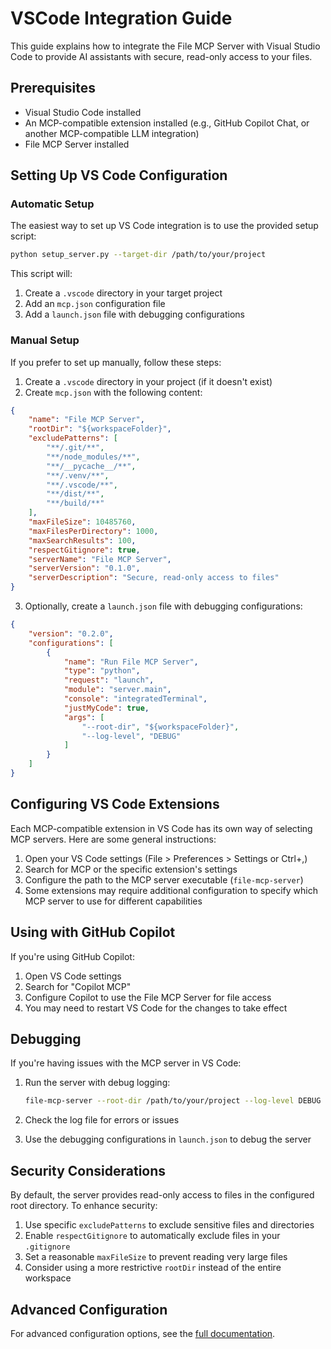# VSCode Integration Guide

This guide explains how to integrate the File MCP Server with Visual Studio Code to provide AI assistants with secure, read-only access to your files.

## Prerequisites

- Visual Studio Code installed
- An MCP-compatible extension installed (e.g., GitHub Copilot Chat, or another MCP-compatible LLM integration)
- File MCP Server installed

## Setting Up VS Code Configuration

### Automatic Setup

The easiest way to set up VS Code integration is to use the provided setup script:

```bash
python setup_server.py --target-dir /path/to/your/project
```

This script will:
1. Create a `.vscode` directory in your target project
2. Add an `mcp.json` configuration file
3. Add a `launch.json` file with debugging configurations

### Manual Setup

If you prefer to set up manually, follow these steps:

1. Create a `.vscode` directory in your project (if it doesn't exist)
2. Create `mcp.json` with the following content:

```json
{
    "name": "File MCP Server",
    "rootDir": "${workspaceFolder}",
    "excludePatterns": [
        "**/.git/**",
        "**/node_modules/**",
        "**/__pycache__/**",
        "**/.venv/**",
        "**/.vscode/**",
        "**/dist/**",
        "**/build/**"
    ],
    "maxFileSize": 10485760,
    "maxFilesPerDirectory": 1000,
    "maxSearchResults": 100,
    "respectGitignore": true,
    "serverName": "File MCP Server",
    "serverVersion": "0.1.0",
    "serverDescription": "Secure, read-only access to files"
}
```

3. Optionally, create a `launch.json` file with debugging configurations:

```json
{
    "version": "0.2.0",
    "configurations": [
        {
            "name": "Run File MCP Server",
            "type": "python",
            "request": "launch",
            "module": "server.main",
            "console": "integratedTerminal",
            "justMyCode": true,
            "args": [
                "--root-dir", "${workspaceFolder}",
                "--log-level", "DEBUG"
            ]
        }
    ]
}
```

## Configuring VS Code Extensions

Each MCP-compatible extension in VS Code has its own way of selecting MCP servers. Here are some general instructions:

1. Open your VS Code settings (File > Preferences > Settings or Ctrl+,)
2. Search for MCP or the specific extension's settings
3. Configure the path to the MCP server executable (`file-mcp-server`)
4. Some extensions may require additional configuration to specify which MCP server to use for different capabilities

## Using with GitHub Copilot

If you're using GitHub Copilot:

1. Open VS Code settings
2. Search for "Copilot MCP"
3. Configure Copilot to use the File MCP Server for file access
4. You may need to restart VS Code for the changes to take effect

## Debugging

If you're having issues with the MCP server in VS Code:

1. Run the server with debug logging:
   ```bash
   file-mcp-server --root-dir /path/to/your/project --log-level DEBUG --log-file mcp-server.log
   ```

2. Check the log file for errors or issues
3. Use the debugging configurations in `launch.json` to debug the server

## Security Considerations

By default, the server provides read-only access to files in the configured root directory. To enhance security:

1. Use specific `excludePatterns` to exclude sensitive files and directories
2. Enable `respectGitignore` to automatically exclude files in your `.gitignore`
3. Set a reasonable `maxFileSize` to prevent reading very large files
4. Consider using a more restrictive `rootDir` instead of the entire workspace

## Advanced Configuration

For advanced configuration options, see the [full documentation](README.md).
